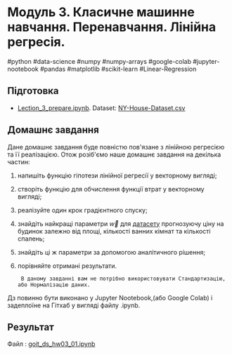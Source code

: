 # Модуль 3. Класичне машинне навчання. Перенавчання. Лінійна регресія.

#python #data-science #numpy #numpy-arrays #google-colab #jupyter-nootebook #pandas #matplotlib #scikit-learn #Linear-Regression

## Підготовка
- [Lection_3_prepare.ipynb](https://colab.research.google.com/drive/1zAcxxG7hKCpwu8TEu4JTCBe-TkyY9MMO?usp=sharing).  Dataset: [NY-House-Dataset.csv
](NY-House-Dataset.csv)

## Домашнє завдання

Дане домашнє завдання буде повністю пов'язане з лінійною регресією та її реалізацією. Отож розіб'ємо наше домашнє завдання на декілька частин:

1. напишіть функцію гіпотези лінійної регресії у векторному вигляді;
1. створіть функцію для обчислення функції втрат у векторному вигляді;
1. реалізуйте один крок градієнтного спуску;
1. знайдіть найкращі параметри $\vec{w}$ для [датасету](Housing.csv) прогнозуючу ціну на будинок залежно від площі, кількості ванних кімнат та кількості спалень;
1. знайдіть ці ж параметри за допомогою аналітичного рішення;
1. порівняйте отримані результати.


        В даному завданні вам не потрібно використовувати Стандартизацію, або Нормалізацію даних.

Дз повинно бути виконано у Jupyter Nootebook,(або Google Colab) і задеплоїне на Гітхаб у вигляді файлу .ipynb.


## Результат

Файл : [goit_ds_hw03_01.ipynb](goit_ds_hw03_01.ipynb)
